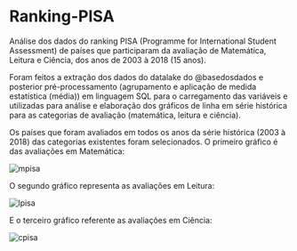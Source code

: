# Ranking-PISA
Análise dos dados do ranking PISA (Programme for International Student Assessment) de países que participaram da avaliação de Matemática, Leitura e Ciência, dos anos de 2003 à 2018 (15 anos).

Foram feitos a extração dos dados do datalake do @basedosdados e posterior pré-processamento (agrupamento e aplicação de medida estatística (média)) em linguagem SQL para o carregamento das variáveis e utilizadas para análise e elaboração dos gráficos de linha em série histórica para as categorias de avaliação (matemática, leitura e ciência).

Os países que foram avaliados em todos os anos da série histórica (2003 à 2018) das categorias existentes foram selecionados.
O primeiro gráfico é das avaliações em Matemática:


![mpisa](https://github.com/raonigs/Ranking-PISA/assets/98754863/b784c231-cbaa-493d-94d6-4f7859c271b8)


O segundo gráfico representa as avaliações em Leitura:


![lpisa](https://github.com/raonigs/Ranking-PISA/assets/98754863/9c4c8778-7934-426a-9897-8a61d55a4fd3)


E o terceiro gráfico referente as avaliações em Ciência:

![cpisa](https://github.com/raonigs/Ranking-PISA/assets/98754863/46871d7a-21ae-4e6e-bc5d-b11acbf25a15)
